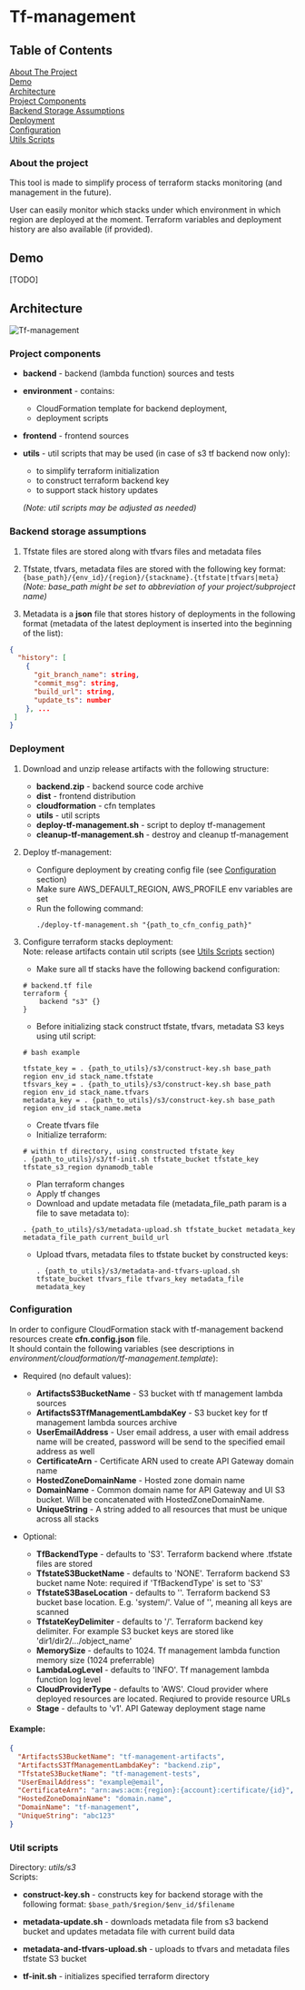 # Tf-management

## Table of Contents  
[About The Project](#aboutTheProject)  
[Demo](#demo)  
[Architecture](#architecture)  
[Project Components](#projectComponents)  
[Backend Storage Assumptions](#backendStorageAssumptions)  
[Deployment](#deployment)  
[Configuration](#configuration)  
[Utils Scripts](#utils)  


<a name="aboutTheProject"/>

### About the project

This tool is made to simplify process of terraform stacks monitoring 
(and management in the future). 

User can easily monitor which stacks under which environment in which region 
are deployed at the moment. Terraform variables and deployment history are 
also available (if provided).    


<a name="demo"/>

## Demo

[TODO] 

<a name="architecture"/>

## Architecture
![Tf-management](tf-management.png "Tf-management diagram")

<a name="projectComponents"/>

### Project components

- **backend** - backend (lambda function) sources and tests

- **environment** - contains:
    * CloudFormation template for backend deployment,
    * deployment scripts

- **frontend** - frontend sources

- **utils** - util scripts that may be used (in case of s3 tf backend now only):  
    * to simplify terraform initialization 
    * to construct terraform backend key  
    * to support stack history updates
    
    _(Note: util scripts may be adjusted as needed)_


<a name="backendStorageAssumptions"/>

### Backend storage assumptions

1. Tfstate files are stored along with tfvars files and metadata files

2. Tfstate, tfvars, metadata files are stored with the following key format:
```{base_path}/{env_id}/{region}/{stackname}.{tfstate|tfvars|meta}```  
_(Note: base_path might be set to abbreviation of your project/subproject name)_

3. Metadata is a **json** file that stores history of deployments in the 
   following format (metadata of the latest deployment is inserted into the
   beginning of the list):
```json
{
  "history": [
    {
      "git_branch_name": string,
      "commit_msg": string,
      "build_url": string,
      "update_ts": number
    }, ...
 ]
}
``` 

<a name="deployment"/>

### Deployment

1. Download and unzip release artifacts with the following structure:
    - **backend.zip** - backend source code archive
    - **dist** - frontend distribution
    - **cloudformation** - cfn templates
    - **utils** - util scripts
    - **deploy-tf-management.sh** - script to deploy tf-management
    - **cleanup-tf-management.sh** - destroy and cleanup tf-management

2. Deploy tf-management:

    - Configure deployment by creating config file (see [Configuration](#configuration) section)
    - Make sure AWS_DEFAULT_REGION, AWS_PROFILE env variables are set
    - Run the following command:
        ```
        ./deploy-tf-management.sh "{path_to_cfn_config_path}"
        ```

3. Configure terraform stacks deployment:  
    Note: release artifacts contain util scripts (see [Utils Scripts](#utils) section)
    
    - Make sure all tf stacks have the following backend configuration:
    ```hcl-terraform
    # backend.tf file
    terraform {
        backend "s3" {}
    }
    ```
    - Before initializing stack construct tfstate, tfvars, metadata S3 keys using util script:
    ```
    # bash example
    
    tfstate_key = . {path_to_utils}/s3/construct-key.sh base_path region env_id stack_name.tfstate 
    tfsvars_key = . {path_to_utils}/s3/construct-key.sh base_path region env_id stack_name.tfvars
    metadata_key = . {path_to_utils}/s3/construct-key.sh base_path region env_id stack_name.meta
    ```
    - Create tfvars file
    - Initialize terraform:  
    ```
    # within tf directory, using constructed tfstate_key
    . {path_to_utils}/s3/tf-init.sh tfstate_bucket tfstate_key tfstate_s3_region dynamodb_table
    ```   
    - Plan terraform changes
    - Apply tf changes
    - Download and update metadata file (metadata_file_path param is a file to save metadata to):
    ```
    . {path_to_utils}/s3/metadata-upload.sh tfstate_bucket metadata_key metadata_file_path current_build_url
    ```
    - Upload tfvars, metadata files to tfstate bucket by constructed keys:
        ```
        . {path_to_utils}/s3/metadata-and-tfvars-upload.sh tfstate_bucket tfvars_file tfvars_key metadata_file metadata_key
        ```

<a name="configuration"/>

### Configuration

In order to configure CloudFormation stack with tf-management backend resources
create **cfn.config.json** file.  
It should contain the following variables (see descriptions in 
_environment/cloudformation/tf-management.template_):   

- Required (no default values):
    - **ArtifactsS3BucketName** - S3 bucket with tf management lambda sources
    - **ArtifactsS3TfManagementLambdaKey** - S3 bucket key for tf management lambda sources archive
    - **UserEmailAddress** - User email address, a user with email address name will be 
      created, password will be send to the specified email address as well
    - **CertificateArn** - Certificate ARN used to create API Gateway domain name
    - **HostedZoneDomainName** - Hosted zone domain name
    - **DomainName** - Common domain name for API Gateway and UI S3 bucket.
      Will be concatenated with HostedZoneDomainName.
    - **UniqueString** - A string added to all resources that must be unique across all stacks

- Optional:
    - **TfBackendType** - defaults to 'S3'. Terraform backend where .tfstate files are stored
    - **TfstateS3BucketName** - defaults to 'NONE'. Terraform backend S3 bucket name
        Note: required if 'TfBackendType' is set to 'S3'
    - **TfstateS3BaseLocation** - defaults to ''. Terraform backend S3 bucket base location. E.g. 'system/'.
      Value of '', meaning all keys are scanned
    - **TfstateKeyDelimiter** - defaults to '/'. Terraform backend key delimiter. For example S3 bucket keys
      are stored like 'dir1/dir2/.../object_name'
    - **MemorySize** - defaults to 1024. Tf management lambda function memory size (1024 preferrable)
    - **LambdaLogLevel** - defaults to 'INFO'. Tf management lambda function log level
    - **CloudProviderType** - defaults to 'AWS'. Cloud provider where deployed resources are located.
      Reqiured to provide resource URLs
    - **Stage** - defaults to 'v1'. API Gateway deployment stage name
              
#### Example:
```json
{
  "ArtifactsS3BucketName": "tf-management-artifacts",
  "ArtifactsS3TfManagementLambdaKey": "backend.zip",
  "TfstateS3BucketName": "tf-management-tests",
  "UserEmailAddress": "example@email",
  "CertificateArn": "arn:aws:acm:{region}:{account}:certificate/{id}",
  "HostedZoneDomainName": "domain.name",
  "DomainName": "tf-management",
  "UniqueString": "abc123"
}
```

<a name="utils"/>

### Util scripts

Directory: _utils/s3_  
Scripts:  

- **construct-key.sh** - constructs key for backend storage with the following format:
```$base_path/$region/$env_id/$filename``` 

- **metadata-update.sh** - downloads metadata file from s3 backend bucket and 
updates metadata file with current build data

- **metadata-and-tfvars-upload.sh** - uploads to tfvars and metadata files tfstate S3 bucket  

- **tf-init.sh** - initializes specified terraform directory
